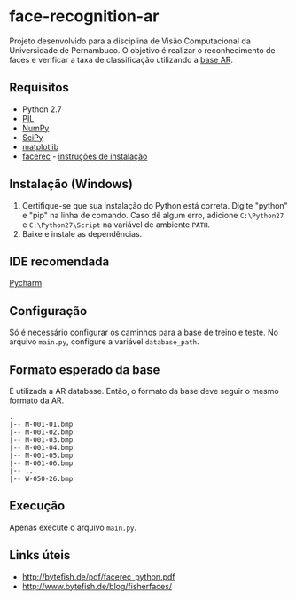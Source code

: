 # face-recognition-ar
Projeto desenvolvido para a disciplina de Visão Computacional da Universidade de Pernambuco. O objetivo é realizar o reconhecimento de faces e verificar a taxa de classificação utilizando a [base AR](http://www2.ece.ohio-state.edu/~aleix/ARdatabase.html).

## Requisitos ##
* Python 2.7
* [PIL](http://www.pythonware.com/products/pil/)
* [NumPy](http://www.numpy.org/)
* [SciPy](http://sourceforge.net/projects/scipy/files/latest/download?source=files)
* [matplotlib](http://matplotlib.org/)
* [facerec](https://github.com/bytefish/facerec) - [instruções de instalação](http://bytefish.de/dev/facerec/install/index.html)

## Instalação (Windows) ##
1. Certifique-se que sua instalação do Python está correta. Digite "python" e "pip" na linha de comando. Caso dê algum erro, adicione `C:\Python27` e `C:\Python27\Script` na variável de ambiente `PATH`. 
2. Baixe e instale as dependências.

## IDE recomendada ##
[Pycharm](https://www.jetbrains.com/pycharm/)

## Configuração ##
Só é necessário configurar os caminhos para a base de treino e teste. No arquivo `main.py`, configure a variável `database_path`.

## Formato esperado da base ##
É utilizada a AR database. Então, o formato da base deve seguir o mesmo formato da AR.

```
.
|-- M-001-01.bmp
|-- M-001-02.bmp
|-- M-001-03.bmp
|-- M-001-04.bmp
|-- M-001-05.bmp
|-- M-001-06.bmp
|-- ...
|-- W-050-26.bmp
```

## Execução ##
Apenas execute o arquivo `main.py`.

## Links úteis ##

* http://bytefish.de/pdf/facerec_python.pdf
* http://www.bytefish.de/blog/fisherfaces/
